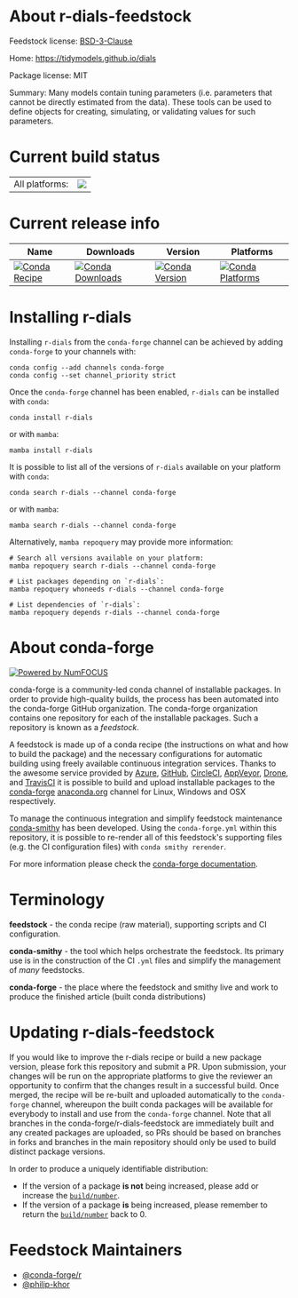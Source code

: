About r-dials-feedstock
=======================

Feedstock license: [BSD-3-Clause](https://github.com/conda-forge/r-dials-feedstock/blob/main/LICENSE.txt)

Home: https://tidymodels.github.io/dials

Package license: MIT

Summary: Many models contain tuning parameters (i.e. parameters that cannot be directly estimated from the data). These tools can be used to define objects for creating, simulating, or validating values for such parameters.

Current build status
====================


<table><tr><td>All platforms:</td>
    <td>
      <a href="https://dev.azure.com/conda-forge/feedstock-builds/_build/latest?definitionId=4639&branchName=main">
        <img src="https://dev.azure.com/conda-forge/feedstock-builds/_apis/build/status/r-dials-feedstock?branchName=main">
      </a>
    </td>
  </tr>
</table>

Current release info
====================

| Name | Downloads | Version | Platforms |
| --- | --- | --- | --- |
| [![Conda Recipe](https://img.shields.io/badge/recipe-r--dials-green.svg)](https://anaconda.org/conda-forge/r-dials) | [![Conda Downloads](https://img.shields.io/conda/dn/conda-forge/r-dials.svg)](https://anaconda.org/conda-forge/r-dials) | [![Conda Version](https://img.shields.io/conda/vn/conda-forge/r-dials.svg)](https://anaconda.org/conda-forge/r-dials) | [![Conda Platforms](https://img.shields.io/conda/pn/conda-forge/r-dials.svg)](https://anaconda.org/conda-forge/r-dials) |

Installing r-dials
==================

Installing `r-dials` from the `conda-forge` channel can be achieved by adding `conda-forge` to your channels with:

```
conda config --add channels conda-forge
conda config --set channel_priority strict
```

Once the `conda-forge` channel has been enabled, `r-dials` can be installed with `conda`:

```
conda install r-dials
```

or with `mamba`:

```
mamba install r-dials
```

It is possible to list all of the versions of `r-dials` available on your platform with `conda`:

```
conda search r-dials --channel conda-forge
```

or with `mamba`:

```
mamba search r-dials --channel conda-forge
```

Alternatively, `mamba repoquery` may provide more information:

```
# Search all versions available on your platform:
mamba repoquery search r-dials --channel conda-forge

# List packages depending on `r-dials`:
mamba repoquery whoneeds r-dials --channel conda-forge

# List dependencies of `r-dials`:
mamba repoquery depends r-dials --channel conda-forge
```


About conda-forge
=================

[![Powered by
NumFOCUS](https://img.shields.io/badge/powered%20by-NumFOCUS-orange.svg?style=flat&colorA=E1523D&colorB=007D8A)](https://numfocus.org)

conda-forge is a community-led conda channel of installable packages.
In order to provide high-quality builds, the process has been automated into the
conda-forge GitHub organization. The conda-forge organization contains one repository
for each of the installable packages. Such a repository is known as a *feedstock*.

A feedstock is made up of a conda recipe (the instructions on what and how to build
the package) and the necessary configurations for automatic building using freely
available continuous integration services. Thanks to the awesome service provided by
[Azure](https://azure.microsoft.com/en-us/services/devops/), [GitHub](https://github.com/),
[CircleCI](https://circleci.com/), [AppVeyor](https://www.appveyor.com/),
[Drone](https://cloud.drone.io/welcome), and [TravisCI](https://travis-ci.com/)
it is possible to build and upload installable packages to the
[conda-forge](https://anaconda.org/conda-forge) [anaconda.org](https://anaconda.org/)
channel for Linux, Windows and OSX respectively.

To manage the continuous integration and simplify feedstock maintenance
[conda-smithy](https://github.com/conda-forge/conda-smithy) has been developed.
Using the ``conda-forge.yml`` within this repository, it is possible to re-render all of
this feedstock's supporting files (e.g. the CI configuration files) with ``conda smithy rerender``.

For more information please check the [conda-forge documentation](https://conda-forge.org/docs/).

Terminology
===========

**feedstock** - the conda recipe (raw material), supporting scripts and CI configuration.

**conda-smithy** - the tool which helps orchestrate the feedstock.
                   Its primary use is in the construction of the CI ``.yml`` files
                   and simplify the management of *many* feedstocks.

**conda-forge** - the place where the feedstock and smithy live and work to
                  produce the finished article (built conda distributions)


Updating r-dials-feedstock
==========================

If you would like to improve the r-dials recipe or build a new
package version, please fork this repository and submit a PR. Upon submission,
your changes will be run on the appropriate platforms to give the reviewer an
opportunity to confirm that the changes result in a successful build. Once
merged, the recipe will be re-built and uploaded automatically to the
`conda-forge` channel, whereupon the built conda packages will be available for
everybody to install and use from the `conda-forge` channel.
Note that all branches in the conda-forge/r-dials-feedstock are
immediately built and any created packages are uploaded, so PRs should be based
on branches in forks and branches in the main repository should only be used to
build distinct package versions.

In order to produce a uniquely identifiable distribution:
 * If the version of a package **is not** being increased, please add or increase
   the [``build/number``](https://docs.conda.io/projects/conda-build/en/latest/resources/define-metadata.html#build-number-and-string).
 * If the version of a package **is** being increased, please remember to return
   the [``build/number``](https://docs.conda.io/projects/conda-build/en/latest/resources/define-metadata.html#build-number-and-string)
   back to 0.

Feedstock Maintainers
=====================

* [@conda-forge/r](https://github.com/conda-forge/r/)
* [@philip-khor](https://github.com/philip-khor/)

